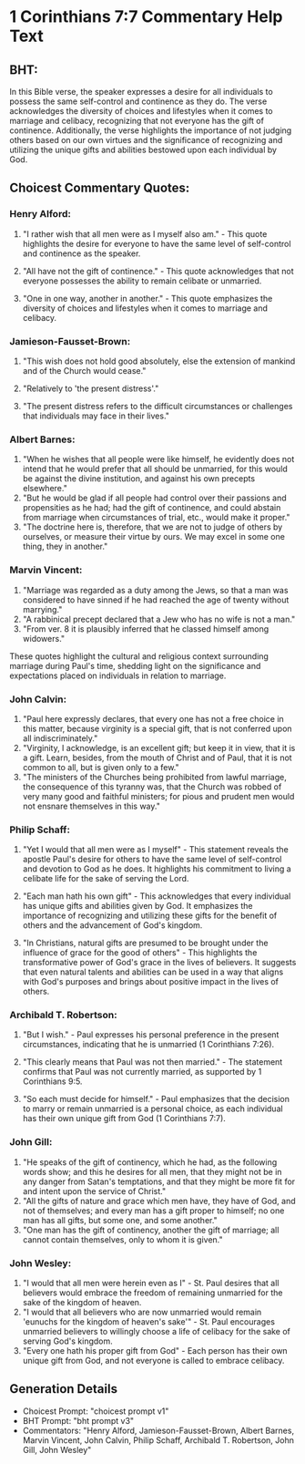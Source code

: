 # 1 Corinthians 7:7 Commentary Help Text

## BHT:
In this Bible verse, the speaker expresses a desire for all individuals to possess the same self-control and continence as they do. The verse acknowledges the diversity of choices and lifestyles when it comes to marriage and celibacy, recognizing that not everyone has the gift of continence. Additionally, the verse highlights the importance of not judging others based on our own virtues and the significance of recognizing and utilizing the unique gifts and abilities bestowed upon each individual by God.

## Choicest Commentary Quotes:
### Henry Alford:
1. "I rather wish that all men were as I myself also am." - This quote highlights the desire for everyone to have the same level of self-control and continence as the speaker.

2. "All have not the gift of continence." - This quote acknowledges that not everyone possesses the ability to remain celibate or unmarried.

3. "One in one way, another in another." - This quote emphasizes the diversity of choices and lifestyles when it comes to marriage and celibacy.

### Jamieson-Fausset-Brown:
1. "This wish does not hold good absolutely, else the extension of mankind and of the Church would cease." 

2. "Relatively to 'the present distress'." 

3. "The present distress refers to the difficult circumstances or challenges that individuals may face in their lives."

### Albert Barnes:
1. "When he wishes that all people were like himself, he evidently does not intend that he would prefer that all should be unmarried, for this would be against the divine institution, and against his own precepts elsewhere."
2. "But he would be glad if all people had control over their passions and propensities as he had; had the gift of continence, and could abstain from marriage when circumstances of trial, etc., would make it proper."
3. "The doctrine here is, therefore, that we are not to judge of others by ourselves, or measure their virtue by ours. We may excel in some one thing, they in another."

### Marvin Vincent:
1. "Marriage was regarded as a duty among the Jews, so that a man was considered to have sinned if he had reached the age of twenty without marrying."
2. "A rabbinical precept declared that a Jew who has no wife is not a man."
3. "From ver. 8 it is plausibly inferred that he classed himself among widowers."

These quotes highlight the cultural and religious context surrounding marriage during Paul's time, shedding light on the significance and expectations placed on individuals in relation to marriage.

### John Calvin:
1. "Paul here expressly declares, that every one has not a free choice in this matter, because virginity is a special gift, that is not conferred upon all indiscriminately."
2. "Virginity, I acknowledge, is an excellent gift; but keep it in view, that it is a gift. Learn, besides, from the mouth of Christ and of Paul, that it is not common to all, but is given only to a few."
3. "The ministers of the Churches being prohibited from lawful marriage, the consequence of this tyranny was, that the Church was robbed of very many good and faithful ministers; for pious and prudent men would not ensnare themselves in this way."

### Philip Schaff:
1. "Yet I would that all men were as I myself" - This statement reveals the apostle Paul's desire for others to have the same level of self-control and devotion to God as he does. It highlights his commitment to living a celibate life for the sake of serving the Lord.

2. "Each man hath his own gift" - This acknowledges that every individual has unique gifts and abilities given by God. It emphasizes the importance of recognizing and utilizing these gifts for the benefit of others and the advancement of God's kingdom.

3. "In Christians, natural gifts are presumed to be brought under the influence of grace for the good of others" - This highlights the transformative power of God's grace in the lives of believers. It suggests that even natural talents and abilities can be used in a way that aligns with God's purposes and brings about positive impact in the lives of others.

### Archibald T. Robertson:
1. "But I wish." - Paul expresses his personal preference in the present circumstances, indicating that he is unmarried (1 Corinthians 7:26).

2. "This clearly means that Paul was not then married." - The statement confirms that Paul was not currently married, as supported by 1 Corinthians 9:5.

3. "So each must decide for himself." - Paul emphasizes that the decision to marry or remain unmarried is a personal choice, as each individual has their own unique gift from God (1 Corinthians 7:7).

### John Gill:
1. "He speaks of the gift of continency, which he had, as the following words show; and this he desires for all men, that they might not be in any danger from Satan's temptations, and that they might be more fit for and intent upon the service of Christ."
2. "All the gifts of nature and grace which men have, they have of God, and not of themselves; and every man has a gift proper to himself; no one man has all gifts, but some one, and some another."
3. "One man has the gift of continency, another the gift of marriage; all cannot contain themselves, only to whom it is given."

### John Wesley:
1. "I would that all men were herein even as I" - St. Paul desires that all believers would embrace the freedom of remaining unmarried for the sake of the kingdom of heaven.
2. "I would that all believers who are now unmarried would remain 'eunuchs for the kingdom of heaven's sake'" - St. Paul encourages unmarried believers to willingly choose a life of celibacy for the sake of serving God's kingdom.
3. "Every one hath his proper gift from God" - Each person has their own unique gift from God, and not everyone is called to embrace celibacy.


## Generation Details
- Choicest Prompt: "choicest prompt v1"
- BHT Prompt: "bht prompt v3"
- Commentators: "Henry Alford, Jamieson-Fausset-Brown, Albert Barnes, Marvin Vincent, John Calvin, Philip Schaff, Archibald T. Robertson, John Gill, John Wesley"
